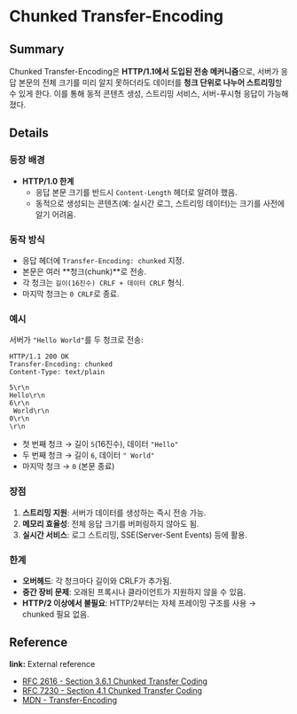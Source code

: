 # Chunked Transfer-Encoding

## Summary

Chunked Transfer-Encoding은 **HTTP/1.1에서 도입된 전송 메커니즘**으로, 서버가 응답 본문의 전체 크기를 미리 알지 못하더라도 데이터를 **청크 단위로 나누어 스트리밍**할 수 있게 한다. 이를 통해 동적 콘텐츠 생성, 스트리밍 서비스, 서버-푸시형 응답이 가능해졌다.

## Details

### 등장 배경

- **HTTP/1.0 한계**
  - 응답 본문 크기를 반드시 `Content-Length` 헤더로 알려야 했음.
  - 동적으로 생성되는 콘텐츠(예: 실시간 로그, 스트리밍 데이터)는 크기를 사전에 알기 어려움.

### 동작 방식

- 응답 헤더에 `Transfer-Encoding: chunked` 지정.
- 본문은 여러 \*\*청크(chunk)\*\*로 전송.
- 각 청크는 `길이(16진수) CRLF + 데이터 CRLF` 형식.
- 마지막 청크는 `0 CRLF`로 종료.

### 예시

서버가 `"Hello World"`를 두 청크로 전송:

```
HTTP/1.1 200 OK
Transfer-Encoding: chunked
Content-Type: text/plain

5\r\n
Hello\r\n
6\r\n
 World\r\n
0\r\n
\r\n
```

- 첫 번째 청크 → 길이 `5`(16진수), 데이터 `"Hello"`
- 두 번째 청크 → 길이 `6`, 데이터 `" World"`
- 마지막 청크 → `0` (본문 종료)

### 장점

1. **스트리밍 지원**: 서버가 데이터를 생성하는 즉시 전송 가능.
2. **메모리 효율성**: 전체 응답 크기를 버퍼링하지 않아도 됨.
3. **실시간 서비스**: 로그 스트리밍, SSE(Server-Sent Events) 등에 활용.

### 한계

- **오버헤드**: 각 청크마다 길이와 CRLF가 추가됨.
- **중간 장비 문제**: 오래된 프록시나 클라이언트가 지원하지 않을 수 있음.
- **HTTP/2 이상에서 불필요**: HTTP/2부터는 자체 프레이밍 구조를 사용 → chunked 필요 없음.

## Reference

**link:** External reference

- [RFC 2616 - Section 3.6.1 Chunked Transfer Coding](https://datatracker.ietf.org/doc/html/rfc2616#section-3.6.1)
- [RFC 7230 - Section 4.1 Chunked Transfer Coding](https://datatracker.ietf.org/doc/html/rfc7230#section-4.1)
- [MDN - Transfer-Encoding](https://developer.mozilla.org/en-US/docs/Web/HTTP/Headers/Transfer-Encoding)
